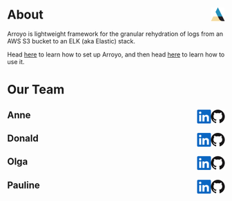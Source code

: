 
# About <img src="https://github.com/Team-Arroyo/.github/blob/main/profile/arroyographic_color.png" alt="arroyo icon" height="32" width="32" align="right"/>

Arroyo is lightweight framework for the granular rehydration of logs from an AWS S3 bucket to an ELK (aka Elastic) stack.

Head [here](https://github.com/Team-Arroyo/arroyo-deployment) to learn how to set up Arroyo, and then head [here](https://github.com/Team-Arroyo/arroyo) to learn how to use it.
# Our Team
## Anne [<img src="https://github.com/Team-Arroyo/.github/blob/main/profile/GitHub-Mark-32px.png" alt="github icon" height="32" width="32" align="right"/>](https://github.com/aelizj)[<img src="https://github.com/Team-Arroyo/.github/blob/main/profile/In-Blue-34.png" alt="linkedin icon" height="32" width="32" align="right"/>](https://www.linkedin.com/in/anneelizjones/)
## Donald [<img src="https://github.com/Team-Arroyo/.github/blob/main/profile/GitHub-Mark-32px.png" alt="github icon" height="32" width="32" align="right"/>](https://github.com/donald-p-redding)[<img src="https://github.com/Team-Arroyo/.github/blob/main/profile/In-Blue-34.png" alt="linkedin icon" height="32" width="32" align="right"/>](https://www.linkedin.com/in/donald-redding-36a093234)
## Olga [<img src="https://github.com/Team-Arroyo/.github/blob/main/profile/GitHub-Mark-32px.png" alt="github icon" height="32" width="32" align="right"/>](https://github.com/olgashi)[<img src="https://github.com/Team-Arroyo/.github/blob/main/profile/In-Blue-34.png" alt="linkedin icon" height="32" width="32" align="right"/>]()
## Pauline [<img src="https://github.com/Team-Arroyo/.github/blob/main/profile/GitHub-Mark-32px.png" alt="github icon" height="32" width="32" align="right"/>](https://github.com/Pauline3414159)[<img src="https://github.com/Team-Arroyo/.github/blob/main/profile/In-Blue-34.png" alt="linkedin icon" height="32" width="32" align="right"/>](https://www.linkedin.com/in/pauline-3414159/)

